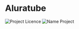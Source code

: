 # Aluratube
![Project Licence](https://img.shields.io/badge/Licence-MIT-green)
![Name Project](https://img.shields.io/badge/Luiz%20Querobin-Aluratube-blue)

